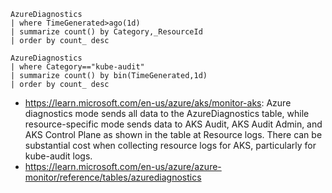 ```
AzureDiagnostics
| where TimeGenerated>ago(1d)
| summarize count() by Category,_ResourceId
| order by count_ desc

AzureDiagnostics
| where Category=="kube-audit"
| summarize count() by bin(TimeGenerated,1d)
| order by count_ desc
```

- https://learn.microsoft.com/en-us/azure/aks/monitor-aks: Azure diagnostics mode sends all data to the AzureDiagnostics table, while resource-specific mode sends data to AKS Audit, AKS Audit Admin, and AKS Control Plane as shown in the table at Resource logs. There can be substantial cost when collecting resource logs for AKS, particularly for kube-audit logs.
- https://learn.microsoft.com/en-us/azure/azure-monitor/reference/tables/azurediagnostics

